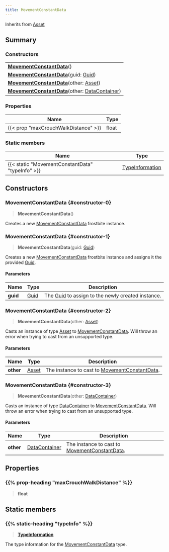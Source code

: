 ```yaml
---
title: MovementConstantData
---
```


Inherits from [Asset](/vext/ref/fb/asset)

## Summary

### Constructors

|  |
| --- |
| **[MovementConstantData](#constructor-0)**() |
| **[MovementConstantData](#constructor-1)**(guid: [Guid](/vext/ref/shared/type/guid)) |
| **[MovementConstantData](#constructor-2)**(other: [Asset](/vext/ref/fb/asset)) |
| **[MovementConstantData](#constructor-3)**(other: [DataContainer](/vext/ref/shared/type/datacontainer)) |

### Properties

| Name | Type |
| ---- | ---- |
| {{< prop "maxCrouchWalkDistance" >}} | float |

### Static members

| Name | Type |
| ---- | ---- |
| {{< static "MovementConstantData" "typeInfo" >}} | [TypeInformation](/vext/ref/shared/type/typeinformation) |

## Constructors

### MovementConstantData {#constructor-0}

> **MovementConstantData**()

Creates a new [MovementConstantData](/vext/ref/fb/movementconstantdata) frostbite instance.

### MovementConstantData {#constructor-1}

> **MovementConstantData**(guid: [Guid](/vext/ref/shared/type/guid))

Creates a new [MovementConstantData](/vext/ref/fb/movementconstantdata) frostbite instance and assigns it the provided [Guid](/vext/ref/shared/type/guid).

#### Parameters

| Name | Type | Description |
| ---- | ---- | ----------- |
| **guid** | [Guid](/vext/ref/shared/type/guid) | The [Guid](/vext/ref/shared/type/guid) to assign to the newly created instance. |

### MovementConstantData {#constructor-2}

> **MovementConstantData**(other: [Asset](/vext/ref/fb/asset))

Casts an instance of type [Asset](/vext/ref/fb/asset) to [MovementConstantData](/vext/ref/fb/movementconstantdata). Will throw an error when trying to cast from an unsupported type.

#### Parameters

| Name | Type | Description |
| ---- | ---- | ----------- |
| **other** | [Asset](/vext/ref/fb/asset) | The instance to cast to [MovementConstantData](/vext/ref/fb/movementconstantdata). |

### MovementConstantData {#constructor-3}

> **MovementConstantData**(other: [DataContainer](/vext/ref/shared/type/datacontainer))

Casts an instance of type [DataContainer](/vext/ref/shared/type/datacontainer) to [MovementConstantData](/vext/ref/fb/movementconstantdata). Will throw an error when trying to cast from an unsupported type.

#### Parameters

| Name | Type | Description |
| ---- | ---- | ----------- |
| **other** | [DataContainer](/vext/ref/shared/type/datacontainer) | The instance to cast to [MovementConstantData](/vext/ref/fb/movementconstantdata). |

## Properties

### {{% prop-heading "maxCrouchWalkDistance" %}}

> **float**

## Static members

### {{% static-heading "typeInfo" %}}

> **[TypeInformation](/vext/ref/shared/type/typeinformation)**

The type information for the [MovementConstantData](/vext/ref/fb/movementconstantdata) type.

